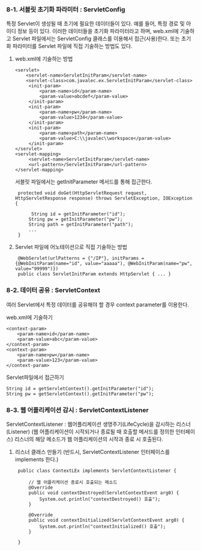 ### 8-1. 서블릿 초기화 파라미터 : ServletConfig
특정 Servlet이 생성될 때 초기에 필요한 데이터들이 있다. 예를 들어, 특정 경로 및 아이디 정보 등이 있다. 이러한 데이터들을 초기화 파라미터라고 하며, web.xml에 기술하고 Servlet 파일에서는 ServletConfig 클래스를 이용해서 접근(사용)한다. 또는 초기화 파라미터를 Servlet 파일에 직접 기술하는 방법도 있다.

1. web.xml에 기술하는 방법

	   <servlet>
		   <servlet-name>ServletInitParam</servlet-name>
		   <servlet-class>com.javalec.ex.ServletInitParam</servlet-class>
	    	<init-param>
	    		<param-name>id</param-name>
	    		<param-value>abcdef</param-value>
	    	</init-param>
	    	<init-param>
	    		<param-name>pw</param-name>
	    		<param-value>1234</param-value>
	    	</init-param> 
	    	<init-param>
	    		<param-name>path</param-name>
	    		<param-value>C:\\javalec\\workspace</param-value>
	    	</init-param>  
	   </servlet>	  	
	   <servlet-mapping>
	      	<servlet-name>ServletInitParam</servlet-name>
	      	<url-pattern>/ServletInitParam</url-pattern>
	   </servlet-mapping>

	서블릿 파일에서는 getInitParameter 메서드를 통해 접근한다.

		protected void doGet(HttpServletRequest request, HttpServletResponse response) throws ServletException, IOException {
		    		
			 String id = getInitParameter("id");
		    String pw = getInitParameter("pw");
		    String path = getInitParameter("path");
		    ...
	    }	    

2. Servlet 파일에 어노테이션으로 직접 기술하는 방법

	    @WebServlet(urlPatterns = {"/IP"}, initParams = {@WebInitParam(name="id", value="aaaaa"), @WebInitParam(name="pw", value="99999")})
	    public class ServletInitParam extends HttpServlet { ... }

### 8-2. 데이터 공유 : ServletContext
여러 Servlet에서 특정 데이터를 공유해야 할 경우 context parameter를 이용한다.

web.xml에 기술하기

    <context-param>
      	<param-name>id</param-name>
      	<param-value>abc</param-value>
    </context-param>
    <context-param>
      	<param-name>pw</param-name>
	    <param-value>123</param-value>
    </context-param>

Servlet파일에서 접근하기

    String id = getServletContext().getInitParameter("id");
    String pw = getServletContext().getInitParameter("pw");

### 8-3. 웹 어플리케이션 감시 : ServletContextListener
ServletContextListener : 웹어플리케이션 생명주기(LifeCycle)을 감시하는 리스너(Listener) (웹 어플리케이션이 시작되거나 종료될 때 호출할 메서드를 정의한 인터페이스)
리스너의 해당 메소드가 웹 어플리케이션의 시작과 종료 시 호출된다.


1. 리스너 클래스 만들기 (반드시, ServletContextListener 인터페이스를 implements 한다.)

		public class ContextLEx implements ServletContextListener {

			// 웹 어플리케이션 종료시 호출되는 메소드
			@Override
			public void contextDestroyed(ServletContextEvent arg0) {
				System.out.println("contextDestroyed() 호출");
			}

			@Override
			public void contextInitialized(ServletContextEvent arg0) {
				System.out.println("contextInitialized() 호출");
			}

		}


<!--stackedit_data:
eyJoaXN0b3J5IjpbMTgxMjY2ODA0NCwtMTU4MzUwMzI2NSwxNz
Y1NTEzNzEwLDc3MDI4MTIyMywtOTkxNTYyNjA4LDIxMDIxMjY3
MzQsLTgwMjY5MDk2OSw5NDM5NzYxNTJdfQ==
-->